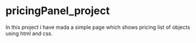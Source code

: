 # pricingPanel_project
In this project i have mada a simple page which shows pricing list of objects using html and css.
